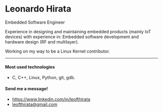 <h1>Leonardo Hirata</h1>

Embedded Software Engineer

Experience in designing and maintaining embedded products (mainly IoT devices) with experience in: Embedded software development and hardware design (RF and multilayer).

Working on my way to be a Linux Kernel contributor.

---
#### Most used technologies
- C, C++, Linux, Python, git, gdb.

#### Send me a message!
- https://www.linkedin.com/in/leofthirata
- leofthirata@gmail.com
